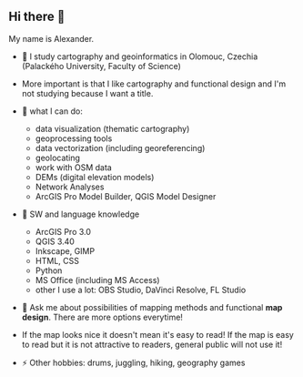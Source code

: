 ## Hi there 👋

<!--
**Salimgeo/Salimgeo** is a ✨ _special_ ✨ repository because its `README.md` (this file) appears on your GitHub profile.

Here are some ideas to get you started:

- 🔭 I’m currently working on ...
- 🌱 I’m currently learning ...
- 👯 I’m looking to collaborate on ...
- 🤔 I’m looking for help with ...
- 💬 Ask me about ...
- 📫 How to reach me: ...
- 😄 Pronouns: ...
- ⚡ Fun fact: ...
-->
My name is Alexander.
- 🏫 I study cartography and geoinformatics in Olomouc, Czechia (Palackého University, Faculty of Science)
- More important is that I like cartography and functional design and I'm not studying because I want a title.


- 🌱 what I can do:
  - data visualization (thematic cartography)
  - geoprocessing tools
  - data vectorization (including georeferencing)
  - geolocating
  - work with OSM data
  - DEMs (digital elevation models)
  - Network Analyses
  - ArcGIS Pro Model Builder, QGIS Model Designer

- 🔧 SW and language knowledge
  - ArcGIS Pro 3.0
  - QGIS 3.40
  - Inkscape, GIMP
  - HTML, CSS
  - Python
  - MS Office (including MS Access)
  - other I use a lot: OBS Studio, DaVinci Resolve, FL Studio
 
- 💬 Ask me about possibilities of mapping methods and functional **map design**. There are more options everytime!
- If the map looks nice it doesn't mean it's easy to read! If the map is easy to read but  it is not attractive to readers, general public will not use it!

- ⚡ Other hobbies: drums, juggling, hiking, geography games

